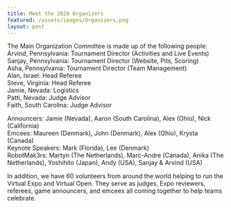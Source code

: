 ```yaml
---
title: Meet the 2020 Organizers
featured: /assets/images/Organizers.png
layout: post
---
```

<p>The Main Organization Committee is made up of the following people:

<br>
Arvind, Pennsylvania: Tournament Director (Activities and Live Events)<br>
Sanjay, Pennsylvania: Tournament Director (Website, Pits, Scoring)<br>
Asha, Pennsylvania: Tournament Director (Team Management)<br>
Alan, Israel: Head Referee<br>
Steve, Virginia: Head Referee<br>
Jamie, Nevada: Logistics <br>
Patti, Nevada: Judge Advisor <br>
Faith, South Carolina: Judge Advisor<br>
</p>

<p>
Announcers: Jamie (Nevada), Aaron (South Carolina), Alex (Ohio), Nick (California) <br>
Emcees: Maureen (Denmark), John (Denmark), Alex (Ohio), Krysta (Canada) <br>
Keynote Speakers: Mark (Florida), Lee (Denmark) <br>
RobotMak3rs: Martyn (The Netherlands), Marc-Andre (Canada), Anika (The Netherlands), Yoshihito (Japan), Andy (USA), Sanjay & Arvind (USA)<br>
</p>

<p> In addition, we have 60 volunteers from around the world helping to run the Virtual Expo and Virtual Open. They serve as judges, Expo reviewers, referees, game announcers, and emcees all coming together to help teams celebrate.
</p>
